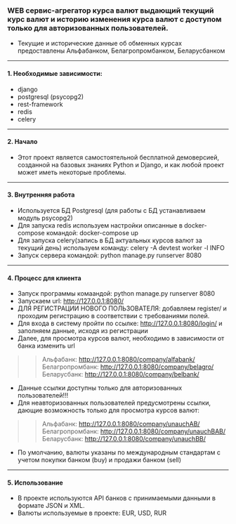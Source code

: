 ### WEB сервис-агрегатор курса валют выдающий текущий курс валют и историю изменения курса валют с доступом только для авторизованных пользователей.
* Текущие и исторические данные об обменных курсах предоставлены Альфабанком, Белагропромбанком, Беларусбанком

---

#### 1. Необходимые зависимости:
* django
* postgresql (psycopg2)
* rest-framework
* redis
* celery
---

#### 2. Начало
* Этот проект является самостоятельной бесплатной демоверсией, созданной на базовых знаниях Python и Django, и как любой проект может иметь некоторые проблемы. 
---

#### 3. Внутренняя работа
* Используется БД Postgresql (для работы с БД устанавливаем модуль psycopg2)
* Для запуска redis используем настройки описанные в docker-compose командой: docker-compose up
* Для запуска celery(запись в БД актуальных курсов валют за текущий день) используем команду: celery -A devtest worker -l INFO
* Запуск сервера командой: python manage.py runserver 8080
---

#### 4. Процесс для клиента
* Запуск программы комаандой: python manage.py runserver 8080
* Запускаем url: http://127.0.0.1:8080/
* ДЛЯ РЕГИСТРАЦИИ НОВОГО ПОЛЬЗОВАТЕЛЯ: добавляем register/ и проходим регистрацию в соответствии с требованиями полей.
* Для входа в систему пройти по ссылке: http://127.0.0.1:8080/login/ и заполняем данные, исходя из регистрации
* Далее, для просмотра курсов валют, необходимо в зависимости от банка изменить url 
> > Альфабанк: http://127.0.0.1:8080/company/alfabank/
> > Белагропромбанк: http://127.0.0.1:8080/company/belagro/
> > Беларусбанк: http://127.0.0.1:8080/company/belbank/
* Данные ссылки доступны только для авторизованных пользователей!!!
* Для неавторизованных пользователей предусмотрены ссылки, дающие возможность только для просмотра курсов валют:
> > Альфабанк: http://127.0.0.1:8080/company/unauchAB/
> > Белагропромбанк: http://127.0.0.1:8080/company/unauchBAB/
> > Беларусбанк: http://127.0.0.1:8080/company/unauchBB/
* По умолчанию, валюты указаны по международным стандартам с учетом покупки банком (buy) и продажи банком (sell)
---

#### 5. Использование
* В проекте используются API банков с принимаемыми данными в формате JSON и XML.
* Валюты используемые в проекте: EUR, USD, RUR